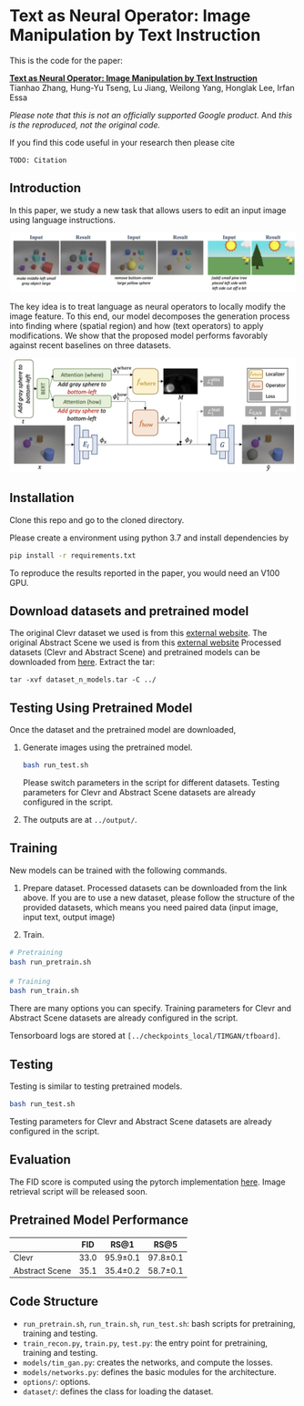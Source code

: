 # Text as Neural Operator: Image Manipulation by Text Instruction

This is the code for the paper:

**<a href="about:blank">Text as Neural Operator: Image Manipulation by Text Instruction
</a>**
<br>
Tianhao Zhang, Hung-Yu Tseng, Lu Jiang, Weilong Yang, Honglak Lee, Irfan Essa
<br>


*Please note that this is not an officially supported Google product.* And *this is the reproduced, not the original code.*

If you find this code useful in your research then please cite

```
TODO: Citation
```

## Introduction
In this paper, we study a new task that allows users to edit an input image using
language instructions.

![Problem Overview](images/teaser_sm.png)

The key idea is to treat language as neural operators to locally modify the image feature.
To this end, our model decomposes the generation process into finding where (spatial region)
and how (text operators) to apply modifications. We show that the proposed model performs
favorably against recent baselines on three datasets.

![Method](images/overview.png)

## Installation

Clone this repo and go to the cloned directory.

Please create a environment using python 3.7 and install dependencies by
```bash
pip install -r requirements.txt
```

To reproduce the results reported in the paper, you would need an V100 GPU.

## Download datasets and pretrained model
The original Clevr dataset we used is from this [external website](https://github.com/google/tirg). The original Abstract Scene we used is from this [external website](https://github.com/Maluuba/GeNeVA_datasets/)
Processed datasets (Clevr and Abstract Scene) and pretrained models can be downloaded
from [here](https://storage.googleapis.com/bryanzhang-bucket/dataset_n_models.tar). Extract the tar:
```
tar -xvf dataset_n_models.tar -C ../
```

## Testing Using Pretrained Model

Once the dataset and the pretrained model are downloaded,

1. Generate images using the pretrained model.
    ```bash
    bash run_test.sh
    ```
    Please switch parameters in the script for different datasets. Testing parameters for Clevr and Abstract Scene datasets are already configured in the script.

2. The outputs are at `../output/`.

## Training

New models can be trained with the following commands.

1. Prepare dataset. Processed datasets can be downloaded from the link above.
If you are to use a new dataset, please follow the structure of the provided
datasets, which means you need paired data (input image, input text, output image)

2. Train.

```bash
# Pretraining
bash run_pretrain.sh

# Training
bash run_train.sh
```

There are many options you can specify. Training parameters for Clevr and Abstract Scene datasets are already configured in the script.

Tensorboard logs are stored at `[../checkpoints_local/TIMGAN/tfboard]`.

## Testing

Testing is similar to testing pretrained models.

```bash
bash run_test.sh
```
Testing parameters for Clevr and Abstract Scene datasets are already configured in the script.

## Evaluation

The FID score is computed using the pytorch implementation [here](https://github.com/mseitzer/pytorch-fid).
Image retrieval script will be released soon.

## Pretrained Model Performance

|                | FID  | RS@1     | RS@5     |
|----------------|------|----------|----------|
| Clevr          | 33.0 | 95.9±0.1 | 97.8±0.1 |
| Abstract Scene | 35.1 | 35.4±0.2 | 58.7±0.1 |

## Code Structure

- `run_pretrain.sh`, `run_train.sh`, `run_test.sh`: bash scripts for pretraining, training and testing.
- `train_recon.py`, `train.py`, `test.py`: the entry point for pretraining, training and testing.
- `models/tim_gan.py`: creates the networks, and compute the losses.
- `models/networks.py`: defines the basic modules for the architecture.
- `options/`: options.
- `dataset/`: defines the class for loading the dataset.
